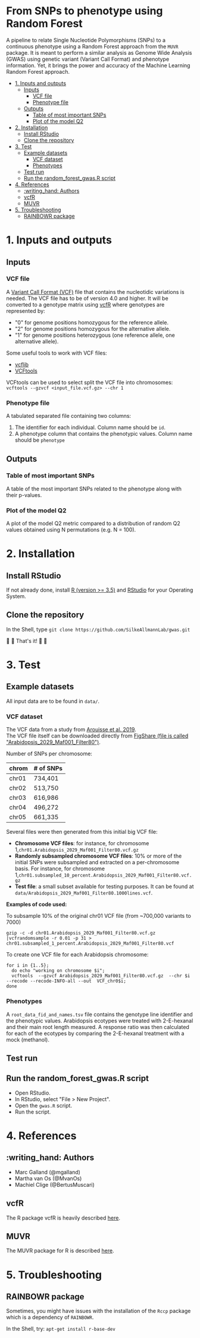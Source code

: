 # From SNPs to phenotype using Random Forest 

A pipeline to relate Single Nucleotide Polymorphisms (SNPs) to a continuous phenotype using a Random Forest approach from the `MUVR` package. It is meant to perform a similar analysis as Genome Wide Analysis (GWAS) using genetic variant (Variant Call Format) and phenotype information. Yet, it brings the power and accuracy of the Machine Learning Random Forest approach. 

 
<!-- MarkdownTOC autolink="true" levels="1,2,3" -->

- [1. Inputs and outputs](#1-inputs-and-outputs)
	- [Inputs](#inputs)
		- [VCF file](#vcf-file)
		- [Phenotype file](#phenotype-file)
	- [Outputs](#outputs)
		- [Table of most important SNPs](#table-of-most-important-snps)
		- [Plot of the model Q2](#plot-of-the-model-q2)
- [2. Installation](#2-installation)
	- [Install RStudio](#install-rstudio)
	- [Clone the repository](#clone-the-repository)
- [3. Test](#3-test)
	- [Example datasets](#example-datasets)
		- [VCF dataset](#vcf-dataset)
		- [Phenotypes](#phenotypes)
	- [Test run](#test-run)
	- [Run the random_forest_gwas.R script](#run-the-random_forest_gwasr-script)
- [4. References](#4-references)
	- [:writing\_hand: Authors](#writing_hand-authors)
	- [vcfR](#vcfr)
	- [MUVR](#muvr)
- [5. Troubleshooting](#5-troubleshooting)
	- [RAINBOWR package](#rainbowr-package)

<!-- /MarkdownTOC -->

# 1. Inputs and outputs

## Inputs

### VCF file 
A [Variant Call Format (VCF)](https://en.wikipedia.org/wiki/Variant_Call_Format) file that contains the nucleotidic variations is needed. The VCF file has to be of version 4.0 and higher. It will be converted to a genotype matrix using [vcfR](https://knausb.github.io/vcfR_documentation/index.html) where genotypes are represented by:
- "0" for genome positions homozygous for the reference allele.
- "2" for genome positions homozygous for the alternative allele.
- "1" for genome positions heterozygous (one reference allele, one alternative allele).

Some useful tools to work with VCF files:
- [vcflib](https://github.com/vcflib/vcflib)
- [VCFtools](https://vcftools.github.io/man_latest.html)

VCFtools can be used to select split the VCF file into chromosomes: `vcftools --gzvcf <input_file.vcf.gz> --chr 1`


### Phenotype file
A tabulated separated file containing two columns:
1. The identifier for each individual. Column name should be `id`.
2. A phenotype column that contains the phenotypic values. Column name should be `phenotype` 


## Outputs

### Table of most important SNPs
A table of the most important SNPs related to the phenotype along with their p-values.

### Plot of the model Q2
A plot of the model Q2 metric compared to a distribution of random Q2 values obtained using N permutations (e.g. N = 100).


# 2. Installation 

## Install RStudio
If not already done, install [R (version >= 3.5)](https://www.r-project.org/) and [RStudio](https://rstudio.com/) for your Operating System. 

## Clone the repository
In the Shell, type `git clone https://github.com/SilkeAllmannLab/gwas.git`

:tada: :confetti_ball:  That's it! :tada: :confetti_ball:

# 3. Test

## Example datasets

All input data are to be found in `data/`.

### VCF dataset
The VCF data from a study from [Arouisse et al. 2019](https://onlinelibrary.wiley.com/doi/full/10.1111/tpj.14659).  
The VCF file itself can be downloaded directly from [FigShare (file is called "Arabidopsis_2029_Maf001_Filter80")](https://figshare.com/projects/Imputation_of_3_million_SNPs_in_the_Arabidopsis_regional_mapping_population/72887).

Number of SNPs per chromosome:

| chrom | # of SNPs |
|-------|-----------|
| chr01 | 734,401   |
| chr02 | 513,750   |
| chr03 | 616,986   |
| chr04 | 496,272   |
| chr05 | 661,335   |

Several files were then generated from this initial big VCF file:
- __Chromosome VCF files__: for instance, for chromosome 1,`chr01.Arabidopsis_2029_Maf001_Filter80.vcf.gz`
- __Randomly subsampled chromosome VCF files__: 10% or more of the initial SNPs were subsampled and extracted on a per-chromosome basis. For instance, for chromosome 1,`chr01.subsampled_10_percent.Arabidopsis_2029_Maf001_Filter80.vcf.gz`
- __Test file__: a small subset available for testing purposes. It can be found at `data/Arabidopsis_2029_Maf001_Filter80.1000lines.vcf`.


__Examples of code used:__    

To subsample 10% of the original chr01 VCF file (from \~700,000 variants to 7000)  
```
gzip -c -d chr01.Arabidopsis_2029_Maf001_Filter80.vcf.gz |vcfrandomsample -r 0.01 -p 31 > chr01.subsampled_1_percent.Arabidopsis_2029_Maf001_Filter80.vcf
```

To create one VCF file for each Arabidopsis chromosome:  
```
for i in {1..5}; 
  do echo "working on chromosome $i";
  vcftools  --gzvcf Arabidopsis_2029_Maf001_Filter80.vcf.gz  --chr $i  --recode --recode-INFO-all --out  VCF_chr0$i; 
done
```

### Phenotypes
A `root_data_fid_and_names.tsv` file contains the genotype line identifier and the phenotypic values. Arabidopsis ecotypes were treated with 2-E-hexanal and their main root length measured. A response ratio was then calculated for each of the ecotypes by comparing the 2-E-hexanal treatment with a mock (methanol).


## Test run

## Run the random_forest_gwas.R script
- Open RStudio.
- In RStudio, select "File > New Project". 
- Open the `gwas.R` script. 
- Run the script.  


# 4. References 

## :writing\_hand: Authors

* Marc Galland (@mgalland)
* Martha van Os (@MvanOs)
* Machiel Clige (@BertusMuscari)

## vcfR
The R package vcfR is heavily described [here](https://knausb.github.io/vcfR_documentation/index.html).

## MUVR
The MUVR package for R is described [here](https://gitlab.com/CarlBrunius/MUVR).

# 5. Troubleshooting

## RAINBOWR package
Sometimes, you might have issues with the installation of the `Rccp` package which is a dependency of `RAINBOWR`.

In the Shell, try: `apt-get install r-base-dev`



